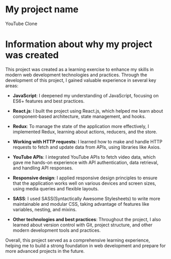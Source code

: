 # My project name
YouTube Clone

# Information about why my project was created
This project was created as a learning exercise to enhance my skills in modern web development technologies and practices. Through the development of this project, I gained valuable experience in several key areas:

- **JavaScript**: I deepened my understanding of JavaScript, focusing on ES6+ features and best practices.

- **React.js**: I built the project using React.js, which helped me learn about component-based architecture, state management, and hooks.

- **Redux**: To manage the state of the application more effectively, I implemented Redux, learning about actions, reducers, and the store.

- **Working with HTTP requests**: I learned how to make and handle HTTP requests to fetch and update data from APIs, using libraries like Axios.

- **YouTube APIs**: I integrated YouTube APIs to fetch video data, which gave me hands-on experience with API authentication, data retrieval, and handling API responses.

- **Responsive design**: I applied responsive design principles to ensure that the application works well on various devices and screen sizes, using media queries and flexible layouts.

- **SASS**: I used SASS(Syntactically Awesome Stylesheets) to write more maintainable and modular CSS, taking advantage of features like variables, nesting, and mixins.

- **Other technologies and best practices**: Throughout the project, I also learned about version control with Git, project structure, and other modern development tools and practices.

Overall, this project served as a comprehensive learning experience, helping me to build a strong foundation in web development and prepare for more advanced projects in the future.